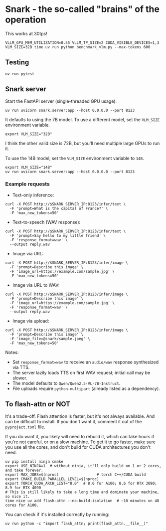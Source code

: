 # Snark - the so-called "brains" of the operation

This works at 30tps!

```
VLLM_GPU_MEM_UTILIZATION=0.55 VLLM_TP_SIZE=2 CUDA_VISIBLE_DEVICES=1,3 VLM_SIZE=32B time uv run python benchmark_vlm.py --max-tokens 600
```


## Testing

```
uv run pytest
```

## Snark server

Start the FastAPI server (single-threaded GPU usage):

```
uv run uvicorn snark.server:app --host 0.0.0.0 --port 8123
```

It defaults to using the 7B model.  To use a different model, set the `VLM_SIZE` environment variable.
```
export VLM_SIZE="32B"
```

I think the other valid size is 72B, but you'll need multiple large GPUs to run it.


To use the 14B model, set the `VLM_SIZE` environment variable to `14B`.
```
export VLM_SIZE="14B"
uv run uvicorn snark.server:app --host 0.0.0.0 --port 8123
```
### Example requests

- Text-only inference:

```
curl -X POST http://$SNARK_SERVER_IP:8123/infer/text \
  -F 'prompt=What is the capital of France?' \
  -F 'max_new_tokens=50'
```

- Text-to-speech (WAV response):

```
curl -X POST http://$SNARK_SERVER_IP:8123/infer/text \
  -F 'prompt=Say hello to my little friend' \
  -F 'response_format=wav' \
  --output reply.wav
```

- Image via URL:

```
curl -X POST http://$SNARK_SERVER_IP:8123/infer/image \
  -F 'prompt=Describe this image' \
  -F 'image_url=https://example.com/sample.jpg' \
  -F 'max_new_tokens=50'
```

- Image via URL to WAV:

```
curl -X POST http://$SNARK_SERVER_IP:8123/infer/image \
  -F 'prompt=Describe this image' \
  -F 'image_url=https://example.com/sample.jpg' \
  -F 'response_format=wav' \
  --output reply.wav
```

- Image via upload:

```
curl -X POST http://$SNARK_SERVER_IP:8123/infer/image \
  -F 'prompt=Describe this image' \
  -F 'image_file=@snark/sample.jpeg' \
  -F 'max_new_tokens=50'
```

Notes:
- Set `response_format=wav` to receive an `audio/wav` response synthesized via TTS.
- The server lazily loads TTS on first WAV request; initial call may be slower.
- The model defaults to `Qwen/Qwen2.5-VL-7B-Instruct`.
- File uploads require `python-multipart` (already listed as a dependency).

## To flash-attn or NOT

It's a trade-off.  Flash attention is faster, but it's not always available.  And can be difficult to install.
If you don't want it, comment it out of the `pyproject.toml` file.

If you do want it, you likely will need to rebuild it, which can take
hours if you're not careful, or on a slow machine.  To get it to go faster,
make sure you use all the cores, and don't build for CUDA architectures you 
don't need.

```
uv pip install ninja cmake
export USE_NINJA=1  # without ninja, it'll only build on 1 or 2 cores, and take forever.
export MAX_JOBS=$(nproc)                 # torch C++/CUDA build
export CMAKE_BUILD_PARALLEL_LEVEL=$(nproc)
export TORCH_CUDA_ARCH_LIST="8.0"  # 8.0 for A100; 8.6 for RTX 3090; 8.9 for RTX 4090
# This is still likely to take a long time and dominate your machine, so nice it.
time nice uv add flash-attn --no-build-isolation  # ~10 minutes on 48 cores for A100.
```


You can check if it's installed correctly by running:
```
uv run python -c "import flash_attn; print(flash_attn.__file__)"
```
